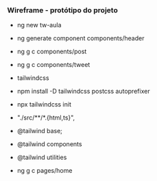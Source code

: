 ### Wireframe - protótipo do projeto
- ng new tw-aula
- ng generate component components/header
- ng g c components/post
- ng g c components/tweet   

- tailwindcss
 - npm install -D tailwindcss postcss autoprefixer
 - npx tailwindcss init
 - "./src/**/*.{html,ts}",
 - @tailwind base;
 - @tailwind components
 - @tailwind utilities

- ng g c pages/home
